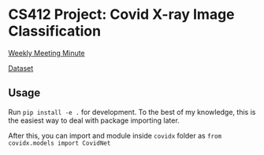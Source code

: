 # CS412 Project: Covid X-ray Image Classification

[Weekly Meeting Minute](https://docs.google.com/document/d/1wEajJbrCYYQxpfayAGwHiW4xb-JEEWrZyfxJ4gDY6As/edit)

[Dataset](https://drive.google.com/drive/folders/1qaY8Qktg2PLcjFBsAlsKVLHt06cgB-L8?usp=sharing)

## Usage

Run `pip install -e .` for development. To the best of my knowledge, this is the easiest way to deal with package importing later.

After this, you can import and module inside `covidx` folder as `from covidx.models import CovidNet`
